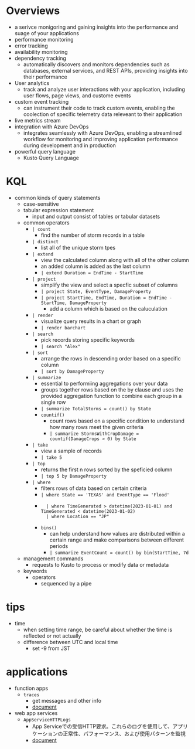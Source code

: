 # Overviews
- a serivce monigoring and gaining insights into the performance and suage of your applications 
- performance monitoring
- error tracking
- availability monitoring
- dependency tracking
    - automatically discovers and monitors dependencies such as databases, external services, and REST APIs, providing insights into their performance
- User analytics
    - track and analyze user interactions with your application, including user flows, page views, and custome events
- custom event tracking
    - can instrument their code to track custom events, enabling the coolection of specific telemetry data releveant to their application
- live metrics stream
- integration with Azure DevOps
    - integrates seamlessly with Azure DevOps, enabling a streamlined workflow for monitoring and improving application performance during development and in production
- powerful query language
    - Kusto Query Language

# KQL
- common kinds of query statements
    - case-sensitive
    - tabular expression statement
        - input and output consist of tables or tabular datasets
    -  common operators
        - `| count`
            - find the number of storm records in a table
        - `| distinct`
            - list all of the unique storm tpes
        - `| extend`
            - view the calculated column along with all of the other column
            - an added column is added as the last column
            - `| extend Duration = EndTime - StartTime`
        - `| project`
            - simplify the view and select a specfic subset of columns
            - `| project State, EventType, DamageProperty`
            - `| project StartTime, EndTime, Duration = EndTime - StartTime, DamageProperty`
                - add a column which is based on the caluculation
        - `| render`
            - visualize query results in a chart or graph
            - `| render barchart`
        - `| search`
            - pick records storing specific keywords
            - `| search "Alex"`
        - `| sort`
            - arrange the rows in descending order based on a specific column
            - `| sort by DamageProperty`
        - `| summarize`
            - essential to performiing aggregations over your data
            - groups together rows based on the by clause and uses the provided aggregation function to combine each group in a single row
            - `| summarize TotalStorms = count() by State`
            - `countif()`
                - count rows based on a specific condition to understand how many rows meet the given criteria
                - `| summarize StormsWithCropDamage = countif(DamageCrops > 0) by State`
        - `| take`
            - view a sample of records
            - `| take 5`
        - `| top`
            - returns the first n rows sorted by the speficied column
            - `| top 5 by DamageProperty`
        - `| where`
            - filters rows of data based on certain criteria
            - `| where State == 'TEXAS' and EventType == 'Flood'`
            - ```kql
                | where TimeGenerated > datetime(2023-01-01) and TimeGenerated < datetime(2023-01-02)
                | where Location == "JP"
                ```
            - `bins()`
                - can help understand how values are distributed within a certain range and make comparisons between different periods
                - `| summarize EventCount = count() by bin(StartTime, 7d`
    - management commands
        - requests to Kusto to process or modify data or metadata
    - keywords
        - operators
            - sequenced by a pipe

# tips
- time
    -  when setting time range, be careful about whether the time is reflected or not actually
    - difference between UTC and local time
        - set -9 from JST

# applications
- function apps
    - `traces`
        - get messages and other info
        - [document](https://learn.microsoft.com/en-us/azure/azure-monitor/reference/tables/traces)
- web app services
    - `AppServiceHTTPLogs`
        - App Serviceでの受信HTTP要求。これらのログを使用して、アプリケーションの正常性、パフォーマンス、および使用パターンを監視
        - [document](https://learn.microsoft.com/ja-jp/azure/azure-monitor/reference/tables/appservicehttplogs)
        